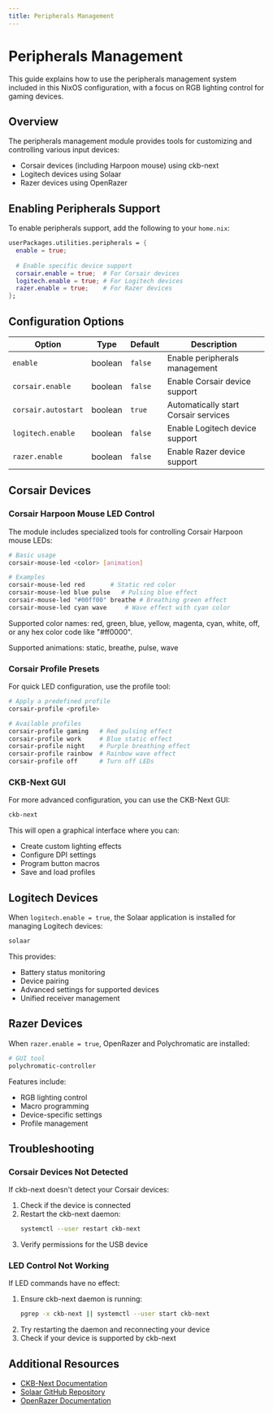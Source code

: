 ```yaml
---
title: Peripherals Management
---
```


# Peripherals Management

This guide explains how to use the peripherals management system included in this NixOS configuration, with a focus on RGB lighting control for gaming devices.

## Overview

The peripherals management module provides tools for customizing and controlling various input devices:

- Corsair devices (including Harpoon mouse) using ckb-next
- Logitech devices using Solaar
- Razer devices using OpenRazer

## Enabling Peripherals Support

To enable peripherals support, add the following to your `home.nix`:

```nix
userPackages.utilities.peripherals = {
  enable = true;
  
  # Enable specific device support
  corsair.enable = true;  # For Corsair devices
  logitech.enable = true; # For Logitech devices
  razer.enable = true;    # For Razer devices
};
```

## Configuration Options

| Option | Type | Default | Description |
|--------|------|---------|-------------|
| `enable` | boolean | `false` | Enable peripherals management |
| `corsair.enable` | boolean | `false` | Enable Corsair device support |
| `corsair.autostart` | boolean | `true` | Automatically start Corsair services |
| `logitech.enable` | boolean | `false` | Enable Logitech device support |
| `razer.enable` | boolean | `false` | Enable Razer device support |

## Corsair Devices

### Corsair Harpoon Mouse LED Control

The module includes specialized tools for controlling Corsair Harpoon mouse LEDs:

```bash
# Basic usage
corsair-mouse-led <color> [animation]

# Examples
corsair-mouse-led red       # Static red color
corsair-mouse-led blue pulse   # Pulsing blue effect
corsair-mouse-led "#00ff00" breathe # Breathing green effect
corsair-mouse-led cyan wave     # Wave effect with cyan color
```

Supported color names: red, green, blue, yellow, magenta, cyan, white, off, or any hex color code like "#ff0000".

Supported animations: static, breathe, pulse, wave

### Corsair Profile Presets

For quick LED configuration, use the profile tool:

```bash
# Apply a predefined profile
corsair-profile <profile>

# Available profiles
corsair-profile gaming   # Red pulsing effect
corsair-profile work     # Blue static effect
corsair-profile night    # Purple breathing effect
corsair-profile rainbow  # Rainbow wave effect
corsair-profile off      # Turn off LEDs
```

### CKB-Next GUI

For more advanced configuration, you can use the CKB-Next GUI:

```bash
ckb-next
```

This will open a graphical interface where you can:
- Create custom lighting effects
- Configure DPI settings
- Program button macros
- Save and load profiles

## Logitech Devices

When `logitech.enable = true`, the Solaar application is installed for managing Logitech devices:

```bash
solaar
```

This provides:
- Battery status monitoring
- Device pairing
- Advanced settings for supported devices
- Unified receiver management

## Razer Devices

When `razer.enable = true`, OpenRazer and Polychromatic are installed:

```bash
# GUI tool
polychromatic-controller
```

Features include:
- RGB lighting control
- Macro programming
- Device-specific settings
- Profile management

## Troubleshooting

### Corsair Devices Not Detected

If ckb-next doesn't detect your Corsair devices:

1. Check if the device is connected
2. Restart the ckb-next daemon:
   ```bash
   systemctl --user restart ckb-next
   ```
3. Verify permissions for the USB device

### LED Control Not Working

If LED commands have no effect:

1. Ensure ckb-next daemon is running:
   ```bash
   pgrep -x ckb-next || systemctl --user start ckb-next
   ```
2. Try restarting the daemon and reconnecting your device
3. Check if your device is supported by ckb-next

## Additional Resources

- [CKB-Next Documentation](https://github.com/ckb-next/ckb-next/wiki)
- [Solaar GitHub Repository](https://github.com/pwr-Solaar/Solaar)
- [OpenRazer Documentation](https://openrazer.github.io/)
